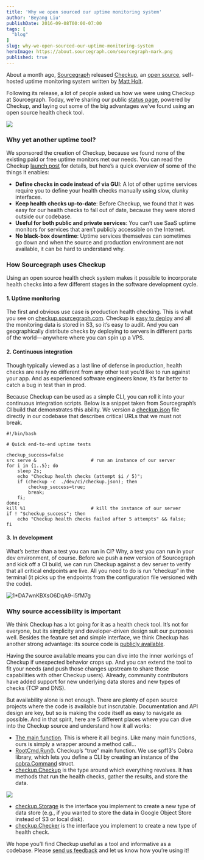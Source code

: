 ```yaml
---
title: 'Why we open sourced our uptime monitoring system'
author: 'Beyang Liu'
publishDate: 2016-09-08T00:00-07:00
tags: [
  "blog"
]
slug: why-we-open-sourced-our-uptime-monitoring-system
heroImage: https://about.sourcegraph.com/sourcegraph-mark.png
published: true
---
```




About a month ago, [Sourcegraph](https://sourcegraph.com/) released [Checkup](https://sourcegraph.github.io/checkup/), an [open source](https://sourcegraph.com/github.com/sourcegraph/checkup/-/blob/checkup.go), self-hosted uptime monitoring system written by [Matt Holt](https://github.com/mholt).

Following its release, a lot of people asked us how we were using Checkup at Sourcegraph. Today, we’re sharing our public [status page](http://checkup.sourcegraph.com/), powered by Checkup, and laying out some of the big advantages we’ve found using an open source health check tool.

[![](https://cdn-images-1.medium.com/max/1000/1*9ytaM5nY14EhaIOQlDWp9g.png)](http://checkup.sourcegraph.com/)

### Why yet another uptime tool?

We sponsored the creation of Checkup, because we found none of the existing paid or free uptime monitors met our needs. You can read the Checkup [launch post](https://text.sourcegraph.com/announcing-checkup-simple-self-hosted-health-checks-c5707cf729ab) for details, but here’s a quick overview of some of the things it enables:

*   **Define checks in code instead of via GUI**: A lot of other uptime services require you to define your health checks manually using slow, clunky interfaces.
*   **Keep health checks up-to-date**: Before Checkup, we found that it was easy for our health checks to fall out of date, because they were stored outside our codebase.
*   **Useful for both public and private services**: You can’t use SaaS uptime monitors for services that aren’t publicly accessible on the Internet.
*   **No black-box downtime**: Uptime services themselves can sometimes go down and when the source and production environment are not available, it can be hard to understand why.

### How Sourcegraph uses Checkup

Using an open source health check system makes it possible to incorporate health checks into a few different stages in the software development cycle.

#### 1\. Uptime monitoring

The first and obvious use case is production health checking. This is what you see on [checkup.sourcegraph.com](http://checkup.sourcegraph.com). Checkup is [easy to deploy](https://github.com/sourcegraph/checkup#quick-start) and all the monitoring data is stored in S3, so it’s easy to audit. And you can geographically distribute checks by deploying to servers in different parts of the world — anywhere where you can spin up a VPS.

#### 2\. Continuous integration

Though typically viewed as a last line of defense in production, health checks are really no different from any other test you’d like to run against your app. And as experienced software engineers know, it’s far better to catch a bug in test than in prod.

Because Checkup can be used as a simple CLI, you can roll it into your continuous integration scripts. Below is a snippet taken from Sourcegraph’s CI build that demonstrates this ability. We version a [checkup.json](https://github.com/sourcegraph/checkup#create-your-checkup-config) file directly in our codebase that describes critical URLs that we must not break.

```
#!/bin/bash

# Quick end-to-end uptime tests

checkup_success=false
src serve &                    # run an instance of our server
for i in {1..5}; do
    sleep 2s;
    echo "Checkup health checks (attempt $i / 5)";
    if (checkup -c  ./dev/ci/checkup.json); then
        checkup_success=true;
        break;
    fi;
done;
kill %1                        # kill the instance of our server
if ! "$checkup_success"; then
    echo "Checkup health checks failed after 5 attempts" && false;
fi
```

#### 3\. In development

What’s better than a test you can run in CI? Why, a test you can run in your dev environment, of course. Before we push a new version of Sourcegraph and kick off a CI build, we can run Checkup against a dev server to verify that all critical endpoints are live. All you need to do is run “checkup” in the terminal (it picks up the endpoints from the configuration file versioned with the code).

![1*DA7wnKBXsO6DqA9-i5fM7g](//images.contentful.com/le3mxztn6yoo/4ELiiWb7hmQCU4EUMikUwq/b4781a836fd6da394df82a39d4d4d7e9/1_DA7wnKBXsO6DqA9-i5fM7g.png)

### Why source accessibility is important

We think Checkup has a lot going for it as a health check tool. It’s not for everyone, but its simplicity and developer-driven design suit our purposes well. Besides the feature set and simple interface, we think Checkup has another strong advantage: its source code is [publicly available](https://sourcegraph.com/github.com/sourcegraph/checkup/-/blob/checkup.go).

Having the source available means you can dive into the inner workings of Checkup if unexpected behavior crops up. And you can extend the tool to fit your needs (and push those changes upstream to share those capabilities with other Checkup users). Already, community contributors have added support for new underlying data stores and new types of checks (TCP and DNS).

But availability alone is not enough. There are plenty of open source projects where the code is available but inscrutable. Documentation and API design are key, but so is making the code itself as easy to navigate as possible. And in that spirit, here are 5 different places where you can dive into the Checkup source and understand how it all works:

*   [The main function](https://sourcegraph.com/github.com/sourcegraph/checkup@d7cd4db3ced36aea99e56f3ed13d877688bff20c/-/def/GoPackage/github.com/sourcegraph/checkup/cmd/checkup/-/main.go/main). This is where it all begins. Like many main functions, ours is simply a wrapper around a method call…
*   [RootCmd.Run](https://sourcegraph.com/github.com/sourcegraph/checkup@d7cd4db3ced36aea99e56f3ed13d877688bff20c/-/def/GoPackage/github.com/sourcegraph/checkup/cmd/-/RootCmd)(). Checkup’s “true” main function. We use spf13's Cobra library, which lets you define a CLI by creating an instance of the [cobra.Command](https://sourcegraph.com/github.com/spf13/cobra@9c28e4bbd74e5c3ed7aacbc552b2cab7cfdfe744/-/def/GoPackage/github.com/spf13/cobra/-/Command) struct.
*   [checkup.Checkup](https://sourcegraph.com/github.com/sourcegraph/checkup@d7cd4db3ced36aea99e56f3ed13d877688bff20c/-/def/GoPackage/github.com/sourcegraph/checkup/-/Checkup) is the type around which everything revolves. It has methods that run the health checks, gather the results, and store the data.

[![](https://cdn-images-1.medium.com/max/800/1*23ZnZM_RcH-yVzI2Fo0BLw.png)](https://sourcegraph.com/github.com/sourcegraph/checkup@d7cd4db3ced36aea99e56f3ed13d877688bff20c/-/def/GoPackage/github.com/sourcegraph/checkup/-/Checkup)

*   [checkup.Storage](https://sourcegraph.com/github.com/sourcegraph/checkup@d7cd4db3ced36aea99e56f3ed13d877688bff20c/-/def/GoPackage/github.com/sourcegraph/checkup/-/Checkup/Storage) is the interface you implement to create a new type of data store (e.g., if you wanted to store the data in Google Object Store instead of S3 or local disk).
*   [checkup.Checker](https://sourcegraph.com/github.com/sourcegraph/checkup@d7cd4db3ced36aea99e56f3ed13d877688bff20c/-/def/GoPackage/github.com/sourcegraph/checkup/-/Checker) is the interface you implement to create a new type of health check.

We hope you’ll find Checkup useful as a tool and informative as a codebase. Please [send us feedback](https://twitter.com/sourcegraph) and let us know how you’re using it!

